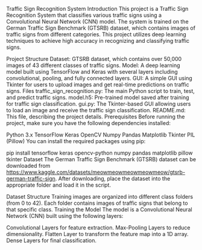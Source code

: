 Traffic Sign Recognition System
Introduction
This project is a Traffic Sign Recognition System that classifies various traffic signs using a Convolutional Neural Network (CNN) model. The system is trained on the German Traffic Sign Benchmark (GTSRB) dataset, which contains images of traffic signs from different categories. This project utilizes deep learning techniques to achieve high accuracy in recognizing and classifying traffic signs.

Project Structure
Dataset: GTSRB dataset, which contains over 50,000 images of 43 different classes of traffic signs.
Model: A deep learning model built using TensorFlow and Keras with several layers including convolutional, pooling, and fully connected layers.
GUI: A simple GUI using Tkinter for users to upload images and get real-time predictions on traffic signs.
Files
traffic_sign_recognition.py: The main Python script to train, test, and predict traffic signs.
model.h5: Pre-trained model saved after training for traffic sign classification.
gui.py: The Tkinter-based GUI allowing users to load an image and receive the traffic sign classification.
README.md: This file, describing the project details.
Prerequisites
Before running the project, make sure you have the following dependencies installed:

Python 3.x
TensorFlow
Keras
OpenCV
Numpy
Pandas
Matplotlib
Tkinter
PIL (Pillow)
You can install the required packages using pip:


pip install tensorflow keras opencv-python numpy pandas matplotlib pillow tkinter
Dataset
The German Traffic Sign Benchmark (GTSRB) dataset can be downloaded from https://www.kaggle.com/datasets/meowmeowmeowmeowmeow/gtsrb-german-traffic-sign. After downloading, place the dataset into the appropriate folder and load it in the script.

Dataset Structure
Training images are organized into different class folders (from 0 to 42).
Each folder contains images of traffic signs that belong to that specific class.
Training the Model
The model is a Convolutional Neural Network (CNN) built using the following layers:

Convolutional Layers for feature extraction.
Max-Pooling Layers to reduce dimensionality.
Flatten Layer to transform the feature map into a 1D array.
Dense Layers for final classification.
